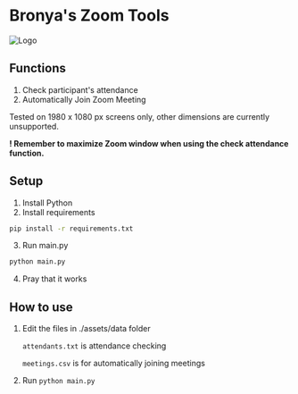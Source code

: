 # Bronya's Zoom Tools
![Logo](../assets/logo.png?raw=true)

## Functions
1. Check participant's attendance
2. Automatically Join Zoom Meeting

Tested on 1980 x 1080 px screens only, other dimensions are currently unsupported.

**! Remember to maximize Zoom window when using the check attendance function.**

## Setup
1. Install Python
2. Install requirements
```bash
pip install -r requirements.txt
```
3. Run main.py
```python
python main.py
```
4. Pray that it works

## How to use
1. Edit the files in ./assets/data folder

	```attendants.txt``` is attendance checking

	```meetings.csv``` is for automatically joining meetings

2. Run ```python main.py```
